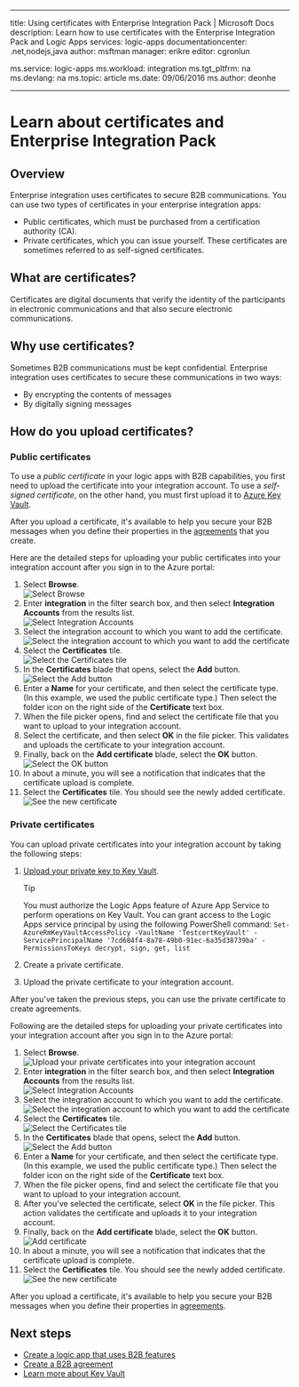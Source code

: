 
---
title: Using certificates with Enterprise Integration Pack | Microsoft Docs
description: Learn how to use certificates with the Enterprise Integration Pack and Logic Apps
services: logic-apps
documentationcenter: .net,nodejs,java
author: msftman
manager: erikre
editor: cgronlun

ms.service: logic-apps
ms.workload: integration
ms.tgt_pltfrm: na
ms.devlang: na
ms.topic: article
ms.date: 09/06/2016
ms.author: deonhe

---
# Learn about certificates and Enterprise Integration Pack
## Overview
Enterprise integration uses certificates to secure B2B communications. You can use two types of certificates in your enterprise integration apps:

* Public certificates, which must be purchased from a certification authority (CA).
* Private certificates, which you can issue yourself. These certificates are sometimes referred to as self-signed certificates.

## What are certificates?
Certificates are digital documents that verify the identity of the participants in electronic communications and that also secure electronic communications.

## Why use certificates?
Sometimes B2B communications must be kept confidential. Enterprise integration uses certificates to secure these communications in two ways:

* By encrypting the contents of messages
* By digitally signing messages  

## How do you upload certificates?
### Public certificates
To use a *public certificate* in your logic apps with B2B capabilities, you first need to upload the certificate into your integration account. To use a *self-signed certificate*, on the other hand, you must first upload it to [Azure Key Vault](../key-vault/key-vault-get-started.md "Learn about Key Vault").

After you upload a certificate, it's available to help you secure your B2B messages when you define their properties in the [agreements](app-service-logic-enterprise-integration-agreements.md) that you create.  

Here are the detailed steps for uploading your public certificates into your integration account after you sign in to the Azure portal:

1. Select **Browse**.  
    ![Select Browse](./media/app-service-logic-enterprise-integration-overview/overview-1.png)  
2. Enter **integration** in the filter search box, and then select **Integration Accounts** from the results list.     
    ![Select Integration Accounts](./media/app-service-logic-enterprise-integration-overview/overview-2.png)
3. Select the integration account to which you want to add the certificate.  
    ![Select the integration account to which you want to add the certificate](./media/app-service-logic-enterprise-integration-overview/overview-3.png)  
4. Select the **Certificates** tile.  
   ![Select the Certificates tile](./media/app-service-logic-enterprise-integration-certificates/certificate-1.png)
5. In the **Certificates** blade that opens, select the **Add** button.
    ![Select the Add button](./media/app-service-logic-enterprise-integration-certificates/certificate-2.png)
6. Enter a **Name** for your certificate, and then select the certificate type. (In this example, we used the public certificate type.) Then select the folder icon on the right side of the **Certificate** text box.
7. When the file picker opens, find and select the certificate file that you want to upload to your integration account.
8. Select the certificate, and then select **OK** in the file picker. This validates and uploads the certificate to your integration account.
9. Finally, back on the **Add certificate** blade, select the **OK** button.  
    ![Select the OK button](./media/app-service-logic-enterprise-integration-certificates/certificate-3.png)  
10. In about a minute, you will see a notification that indicates that the certificate upload is complete.
11. Select the **Certificates** tile. You should see the newly added certificate.  
    ![See the new certificate](./media/app-service-logic-enterprise-integration-certificates/certificate-4.png)  

### Private certificates
You can upload private certificates into your integration account by taking the following steps:  

1. [Upload your private key to Key Vault](../key-vault/key-vault-get-started.md "Learn about Key Vault").  
   
   > [!TIP]
   > You must authorize the Logic Apps feature of Azure App Service to perform operations on Key Vault. You can grant access to the Logic Apps service principal by using the following PowerShell command: `Set-AzureRmKeyVaultAccessPolicy -VaultName 'TestcertKeyVault' -ServicePrincipalName '7cd684f4-8a78-49b0-91ec-6a35d38739ba' -PermissionsToKeys decrypt, sign, get, list`  
   > 
   > 
2. Create a private certificate.  
3. Upload the private certificate to your integration account.

After you've taken the previous steps, you can use the private certificate to create agreements.

Following are the detailed steps for uploading your private certificates into your integration account after you sign in to the Azure portal:  

1. Select **Browse**.  
    ![Upload your private certificates into your integration account](./media/app-service-logic-enterprise-integration-overview/overview-1.png)    
2. Enter **integration** in the filter search box, and then select **Integration Accounts** from the results list.     
    ![Select Integration Accounts](./media/app-service-logic-enterprise-integration-overview/overview-2.png)  
3. Select the integration account to which you want to add the certificate.  
    ![Select the integration account to which you want to add the certificate](./media/app-service-logic-enterprise-integration-overview/overview-3.png)  
4. Select the **Certificates** tile.  
    ![Select the Certificates tile](./media/app-service-logic-enterprise-integration-certificates/certificate-1.png)  
5. In the **Certificates** blade that opens, select the **Add** button.
    ![Select the Add button](./media/app-service-logic-enterprise-integration-certificates/certificate-2.png)
6. Enter a **Name** for your certificate, and then select the certificate type. (In this example, we used the public certificate type.) Then select the folder icon on the right side of the **Certificate** text box.
7. When the file picker opens, find and select the certificate file that you want to upload to your integration account.
8. After you've selected the certificate, select **OK** in the file picker. This action validates the certificate and uploads it to your integration account.
9. Finally, back on the **Add certificate** blade, select the **OK** button.  
    ![Add certificate](./media/app-service-logic-enterprise-integration-certificates/privatecertificate-1.png)  
10. In about a minute, you will see a notification that indicates that the certificate upload is complete.
11. Select the **Certificates** tile. You should see the newly added certificate.
    ![See the new certificate](./media/app-service-logic-enterprise-integration-certificates/privatecertificate-2.png)  

After you upload a certificate, it's available to help you secure your B2B messages when you define their properties in [agreements](app-service-logic-enterprise-integration-agreements.md).  

## Next steps
* [Create a logic app that uses B2B features](app-service-logic-enterprise-integration-b2b.md)  
* [Create a B2B agreement](app-service-logic-enterprise-integration-agreements.md)  
* [Learn more about Key Vault](../key-vault/key-vault-get-started.md "Learn about Key Vault")  

